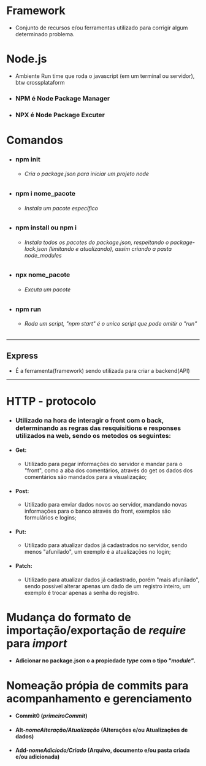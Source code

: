 # Framework
- Conjunto de recursos e/ou ferramentas utilizado para corrigir algum determinado problema.
# Node.js
- Ambiente Run time que roda o javascript (em um terminal ou servidor), btw crossplataform
- ### NPM é Node Package Manager
- ### NPX é Node Package Excuter
# Comandos
- ### npm init
  - ###### Cria o package.json para iniciar um projeto node
- ### npm i nome_pacote 
  - ###### Instala um pacote específico 
- ### npm install ou npm i 
  - ###### Instala todos os pacotes do package.json, respeitando o package-lock.json (limitando e atualizando), assim criando a pasta node_modules
- ### npx nome_pacote 
  - ###### Excuta um pacote
- ### npm run 
  - ###### Roda um script, "npm start" é o unico script que pode omitir o "run" 
--------------------------------------------------------
## Express
- É a ferramenta(framework) sendo utilizada para criar a backend(API)
--------------------------------------------------------
# HTTP - protocolo
- ### Utilizado na hora de interagir o front com o back, determinando as regras das resquisitions e responses utilizados na web, sendo os metodos os seguintes:
- #### Get: 
  - Utilizado para pegar informações do servidor e mandar para o "front", como a aba dos comentários, através do get os dados dos comentários são mandados para a visualização;
- #### Post: 
  - Utilizado para enviar dados novos ao servidor, mandando novas informações para o banco através do front, exemplos são formulários e logins;
- #### Put:
  - Utilizado para atualizar dados já cadastrados no servidor, sendo menos "afunilado", um exemplo é a atualizações no login;
- #### Patch: 
  - Utilizado para atualizar dados já cadastrado, porém "mais afunilado", sendo possível alterar apenas um dado de um registro inteiro, um exemplo é trocar apenas a senha do registro.
# Mudança do formato de importação/exportação de _require_ para _import_
- #### Adicionar no package.json o a propiedade _type_ com o tipo _"module"_.
# Nomeação própia de commits para acompanhamento e gerenciamento
- #### Commit0 (_primeiroCommit_)
- #### Alt-_nomeAlteração/Atualização_ (Alterações e/ou Atualizações de dados)
- #### Add-_nomeAdiciodo/Criado_ (Arquivo, documento e/ou pasta criada e/ou adicionada)